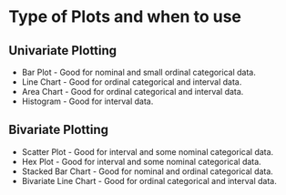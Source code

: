 # Type of Plots and when to use

## Univariate Plotting

* Bar Plot - Good for nominal and small ordinal categorical data.
* Line Chart - Good for ordinal categorical and interval data.
* Area Chart - Good for ordinal categorical and interval data.
* Histogram - Good for interval data.

## Bivariate Plotting

* Scatter Plot - Good for interval and some nominal categorical data.
* Hex Plot - Good for interval and some nominal categorical data.
* Stacked Bar Chart - Good for nominal and ordinal categorical data.
* Bivariate Line Chart - Good for ordinal categorical and interval data.

